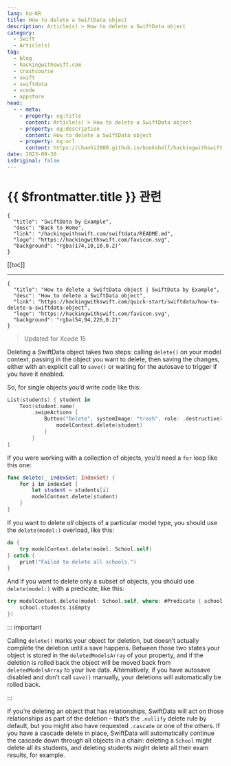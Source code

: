```yaml
---
lang: ko-KR
title: How to delete a SwiftData object
description: Article(s) > How to delete a SwiftData object
category:
  - Swift
  - Article(s)
tag: 
  - blog
  - hackingwithswift.com
  - crashcourse
  - swift
  - swiftdata
  - xcode
  - appstore
head:
  - - meta:
    - property: og:title
      content: Article(s) > How to delete a SwiftData object
    - property: og:description
      content: How to delete a SwiftData object
    - property: og:url
      content: https://chanhi2000.github.io/bookshelf/hackingwithswift.com/swiftdata/how-to-delete-a-swiftdata-object.html
date: 2023-09-30
isOriginal: false
---
```


# {{ $frontmatter.title }} 관련

```component VPCard
{
  "title": "SwiftData by Example",
  "desc": "Back to Home",
  "link": "/hackingwithswift.com/swiftdata/README.md",
  "logo": "https://hackingwithswift.com/favicon.svg",
  "background": "rgba(174,10,10,0.2)"
}
```

[[toc]]

---

```component VPCard
{
  "title": "How to delete a SwiftData object | SwiftData by Example",
  "desc": "How to delete a SwiftData object",
  "link": "https://hackingwithswift.com/quick-start/swiftdata/how-to-delete-a-swiftdata-object", 
  "logo": "https://hackingwithswift.com/favicon.svg",
  "background": "rgba(54,94,226,0.2)"
}
```

> Updated for Xcode 15

Deleting a SwiftData object takes two steps: calling `delete()` on your model context, passing in the object you want to delete, then saving the changes, either with an explicit call to `save()` or waiting for the autosave to trigger if you have it enabled.

So, for single objects you’d write code like this:

```swift
List(students) { student in
    Text(student.name)
        .swipeActions {
            Button("Delete", systemImage: "trash", role: .destructive) {
                modelContext.delete(student)
            }
        }
}
```

If you were working with a collection of objects, you’d need a `for` loop like this one:

```swift
func delete(_ indexSet: IndexSet) {
    for i in indexSet {
        let student = students[i]
        modelContext.delete(student)
    }
}
```

If you want to delete *all* objects of a particular model type, you should use the `delete(model:)` overload, like this:

```swift
do {
    try modelContext.delete(model: School.self)
} catch {
    print("Failed to delete all schools.")
}
```

And if you want to delete only a subset of objects, you should use `delete(model:)` with a predicate, like this:

```swift
try modelContext.delete(model: School.self, where: #Predicate { school in
    school.students.isEmpty
})
```

::: important

Calling `delete()` marks your object for deletion, but doesn’t actually complete the deletion until a save happens. Between those two states your object is stored in the `deletedModelsArray` of your property, and if the deletion is rolled back the object will be moved back from `deletedModelsArray` to your live data. Alternatively, if you have autosave disabled and don’t call `save()` manually, your deletions will automatically be rolled back.

:::

If you’re deleting an object that has relationships, SwiftData will act on those relationships as part of the deletion – that’s the `.nullify` delete rule by default, but you might also have requested `.cascade` or one of the others. If you have a cascade delete in place, SwiftData will automatically continue the cascade down through all objects in a chain: deleting a `School` might delete all its students, and deleting students might delete all their exam results, for example.

